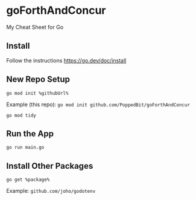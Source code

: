 # goForthAndConcur
My Cheat Sheet for Go

## Install

Follow the instructions
https://go.dev/doc/install

## New Repo Setup

`go mod init %githubUrl%`

Example (this repo): `go mod init github.com/PoppedBit/goForthAndConcur`

`go mod tidy`

## Run the App

`go run main.go`

## Install Other Packages

`go get %package%`

Example: `github.com/joho/godotenv`

